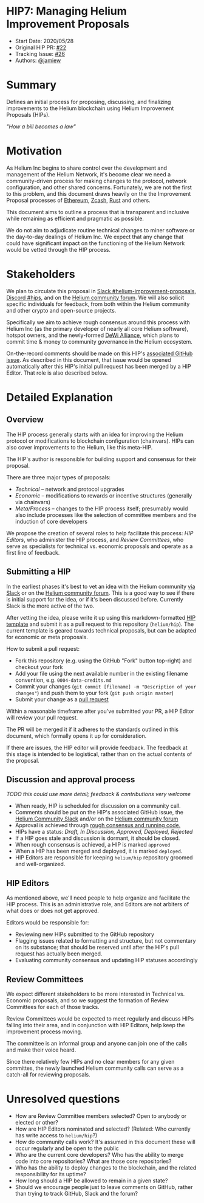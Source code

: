 # HIP7: Managing Helium Improvement Proposals

- Start Date: 2020/05/28 
- Original HIP PR: [#22](https://github.com/helium/HIP/pull/22)
- Tracking Issue: [#26](https://github.com/helium/HIP/issues/26)
- Authors: [@jamiew](https://github.com/jamiew)


# Summary
[summary]: #summary

Defines an initial process for proposing, discussing, and finalizing improvements to the Helium blockchain using Helium Improvement Proposals (HIPs).

_"How a bill becomes a law"_


# Motivation
[motivation]: #motivation

As Helium Inc begins to share control over the development and management of the Helium Network, it's become clear we need a community-driven process for making changes to the protocol, network configuration, and other shared concerns. Fortunately, we are not the first to this problem, and this document draws heavily on the the Improvement Proposal processes of [Ethereum](https://github.com/ethereum/EIPs/blob/master/EIPS/eip-1.md), [Zcash](https://github.com/zcash/zips/blob/master/zip-0000.rst), [Rust](https://github.com/rust-lang/rfcs) and others.

This document aims to outline a process that is transparent and inclusive while remaining as efficient and pragmatic as possible.

We do not aim to adjudicate routine technical changes to miner software or the day-to-day dealings of Helium Inc. We expect that any change that could have significant impact on the functioning of the Helium Network would be vetted through the HIP process.

# Stakeholders
[stakeholders]: #stakeholders

We plan to circulate this proposal in [Slack #helium-improvement-proposals](https://chat.helium.com), [Discord #hips](https://discord.gg/helium), and on the [Helium community forum](https://community.helium.com). We will also solicit specific individuals for feedback, from both within the Helium community and other crypto and open-source projects. 

Specifically we aim to achieve rough consensus around this process with Helium Inc (as the primary developer of nearly all core Helium software), hotspot owners, and the newly-formed [DeWi Alliance](https://dewi.org), which plans to commit time & money to community governance in the Helium ecosystem.

On-the-record comments should be made on this HIP's [associated GitHub issue](TODO). As described in this document, that issue would be opened automatically after this HIP's initial pull request has been merged by a HIP Editor. That role is also described below.


# Detailed Explanation
[detailed-explanation]: #detailed-explanation

## Overview

The HIP process generally starts with an idea for improving the Helium protocol or modifications to blockchain configuration (chainvars). HIPs can also cover improvements to the Helium, like this meta-HIP. 

The HIP's author is responsible for building support and consensus for their proposal.

There are three major types of proposals:

* *Technical* – network and protocol upgrades
* *Economic* – modifications to rewards or incentive structures (generally via chainvars)
* *Meta/Process* – changes to the HIP process itself; presumably would also include processes like the selection of committee members and the induction of core developers

We propose the creation of several roles to help facilitate this process: *HIP Editors*, who administer the HIP process, and *Review Committees*, who serve as specialists for technical vs. economic proposals and operate as a first line of feedback.

## Submitting a HIP

In the earliest phases it's best to vet an idea with the Helium community [via Slack](https://TODO.slack.link) or on the [Helium community forum](https://community.helium.com). This is a good way to see if there is initial support for the idea, or if it's been discussed before. Currently Slack is the more active of the two. 

After vetting the idea, please write it up using this markdown-formatted [HIP template](https://github.com/helium/HIP/blob/master/0000-template.md) and submit it as a pull request to this repository (`helium/hip`). The current template is geared towards technical proposals, but can be adapted for economic or meta proposals.

How to submit a pull request:

* Fork this repository (e.g. using the GitHub "Fork" button top-right) and checkout your fork
* Add your file using the next available number in the existing filename convention, e.g. `0004-data-credits.md`
* Commit your changes (`git commit [filename] -m "Description of your changes"`) and push them to your fork (`git push origin master`)
* Submit your change as a [pull request](https://github.com/helium/hip/pulls)

Within a reasonable timeframe after you've submitted your PR, a HIP Editor will review your pull request. 

The PR will be merged it if it adheres to the standards outlined in this document, which formally opens it up for consideration. 

If there are issues, the HIP editor will provide feedback. The feedback at this stage is intended to be logistical, rather than on the actual contents of the proposal.

## Discussion and approval process

_TODO this could use more detail; feedback & contributions very welcome_

- When ready, HIP is scheduled for discussion on a community call.
- Comments should be put on the HIP's associated GitHub issue, the [Helium Community Slack](https://chat.helium.com) and/or on the [Helium community forum](https://community.helium.com)
- Approval is achieved through [rough consensus and running code.](https://en.wikipedia.org/wiki/Rough_consensus)
- HIPs have a status: *Draft, In Discussion, Approved, Deployed, Rejected*
- If a HIP goes stale and discussion is dormant, it should be closed.
- When rough consensus is achieved, a HIP is marked `approved`
- When a HIP has been merged and deployed, it is marked `deployed`.
- HIP Editors are responsible for keeping `helium/hip` repository groomed and well-organized.

## HIP Editors

As mentioned above, we'll need people to help organize and facilitate the HIP process. This is an administrative role, and Editors are not arbiters of what does or does not get approved.

Editors would be responsible for: 

* Reviewing new HIPs submitted to the GitHub repository
* Flagging issues related to formatting and structure, but not commentary on its substance; that should be reserved until after the HIP's pull request has actually been merged.
* Evaluating community consensus and updating HIP statuses accordingly

## Review Committees

We expect different stakeholders to be more interested in Technical vs. Economic proposals, and so we suggest the formation of Review Committees for each of those tracks. 

Review Committees would be expected to meet regularly and discuss HIPs falling into their area, and in conjunction with HIP Editors, help keep the improvement process moving.

The committee is an informal group and anyone can join one of the calls and make their voice heard.

Since there relatively few HIPs and no clear members for any given committes, the newly launched Helium community calls can serve as a catch-all for reviewing proposals.


# Unresolved questions

* How are Review Committee members selected? Open to anybody or elected or other?
* How are HIP Editors nominated and selected? (Related: Who currently has write access to `helium/hip`?)
* How do community calls work? It's assumed in this document these will occur regularly and be open to the public
* Who are the current core developers? Who has the ability to merge code into core repositories? What are those core repositories?
* Who has the ability to deploy changes to the blockchain, and the related responsibility for its uptime?
* How long should a HIP be allowed to remain in a given state?
* Should we encourage people just to leave comments on GitHub, rather than trying to track GitHub, Slack and the forum?


